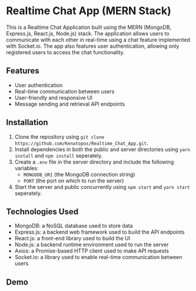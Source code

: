 # Realtime Chat App (MERN Stack)
This is a Realtime Chat Application built using the MERN (MongoDB, Express.js, React.js, Node.js) stack. The application allows users to communicate with each other in real-time using a chat feature implemented with Socket.io. The app also features user authentication, allowing only registered users to access the chat functionality.

## Features
- User authentication
- Real-time communication between users
- User-friendly and responsive UI
- Message sending and retrieval API endpoints

## Installation
1. Clone the repository using `git clone https://github.com/Kenatopos/Realtime_Chat_App.git`.
2. Install dependencies in both the public and server directories using `yarn install` and `npm install` seperately.
3. Create a `.env` file in the server directory and include the following variables:
    - `MONGODB_URI` (the MongoDB connection string)
    - `PORT` (the port on which to run the server)
4. Start the server and public concurrently using `npm start` and `yarn start` seperately.

## Technologies Used
- MongoDB: a NoSQL database used to store data
- Express.js: a backend web framework used to build the API endpoints
- React.js: a front-end library used to build the UI
- Node.js: a backend runtime environment used to run the server
- Axios: a Promise-based HTTP client used to make API requests
- Socket.io: a library used to enable real-time communication between users

## Demo
